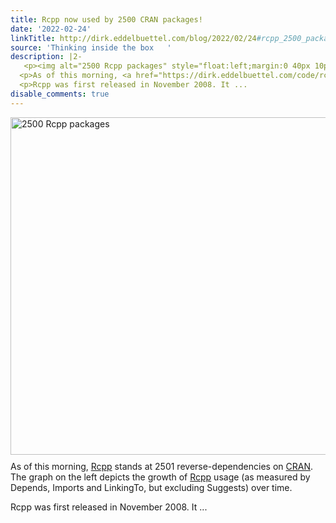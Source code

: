 ```yaml
---
title: Rcpp now used by 2500 CRAN packages!
date: '2022-02-24'
linkTitle: http://dirk.eddelbuettel.com/blog/2022/02/24#rcpp_2500_packages
source: 'Thinking inside the box   '
description: |2-
   <p><img alt="2500 Rcpp packages" style="float:left;margin:0 40px 10px 0;" width="540" src="https://dirk.eddelbuettel.com/blog/code/rcpp/RcppGrowth_2022-02-24.png"/></p>
  <p>As of this morning, <a href="https://dirk.eddelbuettel.com/code/rcpp.html">Rcpp</a> stands at 2501 reverse-dependencies on <a href="https://cran.r-project.org">CRAN</a>. The graph on the left depicts the growth of <a href="https://dirk.eddelbuettel.com/code/rcpp.html">Rcpp</a> usage (as measured by Depends, Imports and LinkingTo, but excluding Suggests) over time.</p>
  <p>Rcpp was first released in November 2008. It ...
disable_comments: true
---
```

 <p><img alt="2500 Rcpp packages" style="float:left;margin:0 40px 10px 0;" width="540" src="https://dirk.eddelbuettel.com/blog/code/rcpp/RcppGrowth_2022-02-24.png"/></p>
<p>As of this morning, <a href="https://dirk.eddelbuettel.com/code/rcpp.html">Rcpp</a> stands at 2501 reverse-dependencies on <a href="https://cran.r-project.org">CRAN</a>. The graph on the left depicts the growth of <a href="https://dirk.eddelbuettel.com/code/rcpp.html">Rcpp</a> usage (as measured by Depends, Imports and LinkingTo, but excluding Suggests) over time.</p>
<p>Rcpp was first released in November 2008. It ...